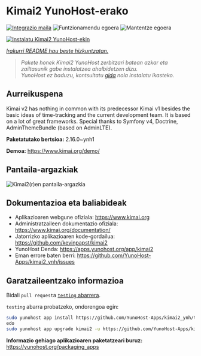 <!--
Ohart ongi: README hau automatikoki sortu da <https://github.com/YunoHost/apps/tree/master/tools/readme_generator>ri esker
EZ editatu eskuz.
-->

# Kimai2 YunoHost-erako

[![Integrazio maila](https://dash.yunohost.org/integration/kimai2.svg)](https://dash.yunohost.org/appci/app/kimai2) ![Funtzionamendu egoera](https://ci-apps.yunohost.org/ci/badges/kimai2.status.svg) ![Mantentze egoera](https://ci-apps.yunohost.org/ci/badges/kimai2.maintain.svg)

[![Instalatu Kimai2 YunoHost-ekin](https://install-app.yunohost.org/install-with-yunohost.svg)](https://install-app.yunohost.org/?app=kimai2)

*[Irakurri README hau beste hizkuntzatan.](./ALL_README.md)*

> *Pakete honek Kimai2 YunoHost zerbitzari batean azkar eta zailtasunik gabe instalatzea ahalbidetzen dizu.*  
> *YunoHost ez baduzu, kontsultatu [gida](https://yunohost.org/install) nola instalatu ikasteko.*

## Aurreikuspena

Kimai v2 has nothing in common with its predecessor Kimai v1 besides the basic ideas of time-tracking and the current development team. It is based on a lot of great frameworks. Special thanks to Symfony v4, Doctrine, AdminThemeBundle (based on AdminLTE).


**Paketatutako bertsioa:** 2.16.0~ynh1

**Demoa:** <https://www.kimai.org/demo/>

## Pantaila-argazkiak

![Kimai2(r)en pantaila-argazkia](./doc/screenshots/screenshot1.png)

## Dokumentazioa eta baliabideak

- Aplikazioaren webgune ofiziala: <https://www.kimai.org>
- Administratzaileen dokumentazio ofiziala: <https://www.kimai.org/documentation/>
- Jatorrizko aplikazioaren kode-gordailua: <https://github.com/kevinpapst/kimai2>
- YunoHost Denda: <https://apps.yunohost.org/app/kimai2>
- Eman errore baten berri: <https://github.com/YunoHost-Apps/kimai2_ynh/issues>

## Garatzaileentzako informazioa

Bidali `pull request`a [`testing` abarrera](https://github.com/YunoHost-Apps/kimai2_ynh/tree/testing).

`testing` abarra probatzeko, ondorengoa egin:

```bash
sudo yunohost app install https://github.com/YunoHost-Apps/kimai2_ynh/tree/testing --debug
edo
sudo yunohost app upgrade kimai2 -u https://github.com/YunoHost-Apps/kimai2_ynh/tree/testing --debug
```

**Informazio gehiago aplikazioaren paketatzeari buruz:** <https://yunohost.org/packaging_apps>

